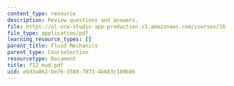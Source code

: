 ```yaml
---
content_type: resource
description: Review questions and answers.
file: https://ol-ocw-studio-app-production.s3.amazonaws.com/courses/16-01-unified-engineering-i-ii-iii-iv-fall-2005-spring-2006/e0d3a062be76358870734b683c189b86_f12_mud.pdf
file_type: application/pdf
learning_resource_types: []
parent_title: Fluid Mechanics
parent_type: CourseSection
resourcetype: Document
title: f12_mud.pdf
uid: e0d3a062-be76-3588-7073-4b683c189b86
---
```

